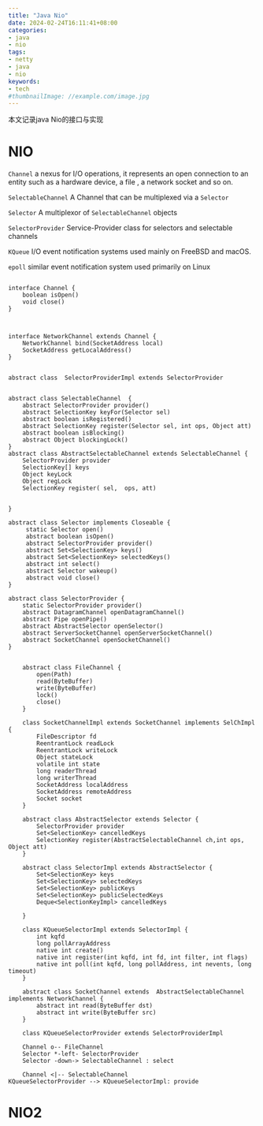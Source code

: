 ```yaml
---
title: "Java Nio"
date: 2024-02-24T16:11:41+08:00
categories:
- java
- nio
tags:
- netty
- java
- nio
keywords:
- tech
#thumbnailImage: //example.com/image.jpg
---
```

本文记录java Nio的接口与实现
<!--more-->

# NIO



`Channel`  a nexus for I/O operations, it represents an open connection to an entity such as a hardware device, a file , a network socket and so on.

`SelectableChannel`  A Channel that can be multiplexed via a `Selector`

`Selector` A multiplexor of `SelectableChannel` objects

`SelectorProvider` Service-Provider class for selectors and selectable channels

`KQueue` I/O event notification systems used mainly on FreeBSD and macOS.  
  
`epoll` similar event notification system used primarily on Linux

```plantuml

interface Channel {
    boolean isOpen()
    void close()
}



interface NetworkChannel extends Channel {
    NetworkChannel bind(SocketAddress local)
    SocketAddress getLocalAddress()
}


abstract class  SelectorProviderImpl extends SelectorProvider


abstract class SelectableChannel  {
    abstract SelectorProvider provider()
    abstract SelectionKey keyFor(Selector sel)
    abstract boolean isRegistered()
    abstract SelectionKey register(Selector sel, int ops, Object att)
    abstract boolean isBlocking()
    abstract Object blockingLock()
}
abstract class AbstractSelectableChannel extends SelectableChannel {
    SelectorProvider provider
    SelectionKey[] keys
    Object keyLock
    Object regLock
    SelectionKey register( sel,  ops, att)


}

abstract class Selector implements Closeable {
     static Selector open()
     abstract boolean isOpen()
     abstract SelectorProvider provider()
     abstract Set<SelectionKey> keys()
     abstract Set<SelectionKey> selectedKeys()
     abstract int select()
     abstract Selector wakeup()
     abstract void close()
}

abstract class SelectorProvider {
    static SelectorProvider provider()
    abstract DatagramChannel openDatagramChannel()
    abstract Pipe openPipe()
    abstract AbstractSelector openSelector()
    abstract ServerSocketChannel openServerSocketChannel()
    abstract SocketChannel openSocketChannel()
}


    abstract class FileChannel {
        open(Path)
        read(ByteBuffer)
        write(ByteBuffer)
        lock()
        close()
    }

    class SocketChannelImpl extends SocketChannel implements SelChImpl {
        FileDescriptor fd
        ReentrantLock readLock
        ReentrantLock writeLock
        Object stateLock
        volatile int state
        long readerThread
        long writerThread
        SocketAddress localAddress
        SocketAddress remoteAddress
        Socket socket
    }

    abstract class AbstractSelector extends Selector {
        SelectorProvider provider
        Set<SelectionKey> cancelledKeys
        SelectionKey register(AbstractSelectableChannel ch,int ops, Object att)
    }

    abstract class SelectorImpl extends AbstractSelector {
        Set<SelectionKey> keys
        Set<SelectionKey> selectedKeys
        Set<SelectionKey> publicKeys
        Set<SelectionKey> publicSelectedKeys
        Deque<SelectionKeyImpl> cancelledKeys

    }

    class KQueueSelectorImpl extends SelectorImpl {
        int kqfd
        long pollArrayAddress
        native int create()
        native int register(int kqfd, int fd, int filter, int flags)
        native int poll(int kqfd, long pollAddress, int nevents, long timeout)
    }

    abstract class SocketChannel extends  AbstractSelectableChannel implements NetworkChannel {
        abstract int read(ByteBuffer dst)
        abstract int write(ByteBuffer src)
    }

    class KQueueSelectorProvider extends SelectorProviderImpl

    Channel o-- FileChannel
    Selector *-left- SelectorProvider
    Selector -down-> SelectableChannel : select

    Channel <|-- SelectableChannel
KQueueSelectorProvider --> KQueueSelectorImpl: provide

```





# NIO2


